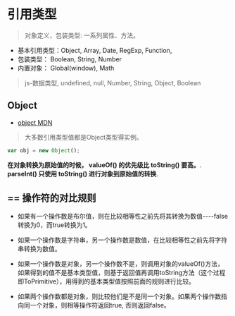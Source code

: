# 引用类型

> 对象定义，包装类型: 一系列属性、方法。

- 基本引用类型：Object, Array, Date, RegExp, Function,
- 包装类型： Boolean, String, Number
- 内置对象： Global(window), Math

> js-数据类型, undefined, null, Number, String, Object, Boolean

## Object

- [object MDN](https://developer.mozilla.org/zh-CN/docs/Web/JavaScript/Guide/Working_with_Objects)

>大多数引用类型值都是Object类型得实例。

```js
var obj = new Object();
```

**在对象转换为原始值的时候， valueOf() 的优先级比 toString() 要高。**.
**parseInt() 只使用 toString() 进行对象到原始值的转换**.

## == 操作符的对比规则

- 如果有一个操作数是布尔值，则在比较相等性之前先将其转换为数值----false转换为0，而true转换为1。

- 如果一个操作数是字符串，另一个操作数是数值，在比较相等性之前先将字符串转换为数值。

- 如果一个操作数是对象，另一个操作数不是，则调用对象的valueOf()方法，如果得到的值不是基本类型值，则基于返回值再调用toString方法（这个过程即ToPrimitive），用得到的基本类型值按照前面的规则进行比较。

- 如果两个操作数都是对象，则比较他们是不是同一个对象。如果两个操作数指向同一个对象，则相等操作符返回true, 否则返回false。
